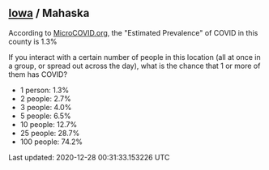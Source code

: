 
## [Iowa](/united-states/iowa) / Mahaska

According to [MicroCOVID.org](http://microcovid.org),
the "Estimated Prevalence" of COVID in this county is 1.3%

If you interact with a certain number of people in this location
(all at once in a group, or spread out across the day), what is the chance that
1 or more of them has COVID?

- 1 person: 1.3%
- 2 people: 2.7%
- 3 people: 4.0%
- 5 people: 6.5%
- 10 people: 12.7%
- 25 people: 28.7%
- 100 people: 74.2%

Last updated: 2020-12-28 00:31:33.153226 UTC
